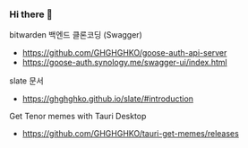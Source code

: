 ### Hi there 👋

<!--
**GHGHGHKO/GHGHGHKO** is a ✨ _special_ ✨ repository because its `README.md` (this file) appears on your GitHub profile.

Here are some ideas to get you started:

- 🔭 I’m currently working on ...
- 🌱 I’m currently learning ...
- 👯 I’m looking to collaborate on ...
- 🤔 I’m looking for help with ...
- 💬 Ask me about ...
- 📫 How to reach me: ...
- 😄 Pronouns: ...
- ⚡ Fun fact: ...
-->


bitwarden 백엔드 클론코딩 (Swagger)

+ https://github.com/GHGHGHKO/goose-auth-api-server
+ https://goose-auth.synology.me/swagger-ui/index.html 


slate 문서  

+ https://ghghghko.github.io/slate/#introduction


Get Tenor memes with Tauri Desktop
+ https://github.com/GHGHGHKO/tauri-get-memes/releases
